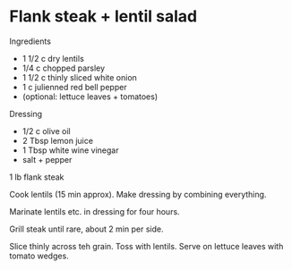# Flank steak + lentil salad

Ingredients

* 1 1/2 c dry lentils
* 1/4 c chopped parsley
* 1 1/2 c thinly sliced white onion
* 1 c julienned red bell pepper
* \(optional: lettuce leaves + tomatoes\)

Dressing

* 1/2 c olive oil
* 2 Tbsp lemon juice
* 1 Tbsp white wine vinegar
* salt + pepper

1 lb flank steak

Cook lentils \(15 min approx\).  Make dressing by combining everything.

Marinate lentils etc. in dressing for four hours.

Grill steak until rare, about 2 min per side.

Slice thinly across teh grain.  Toss with lentils.  Serve on lettuce leaves with tomato wedges.

